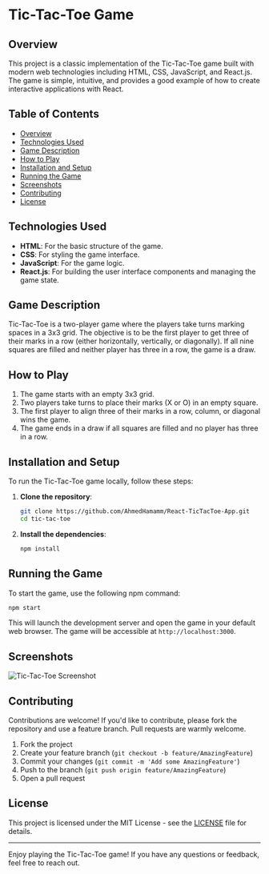 # Tic-Tac-Toe Game

## Overview

This project is a classic implementation of the Tic-Tac-Toe game built with modern web technologies including HTML, CSS, JavaScript, and React.js. The game is simple, intuitive, and provides a good example of how to create interactive applications with React.

## Table of Contents

- [Overview](#overview)
- [Technologies Used](#technologies-used)
- [Game Description](#game-description)
- [How to Play](#how-to-play)
- [Installation and Setup](#installation-and-setup)
- [Running the Game](#running-the-game)
- [Screenshots](#screenshots)
- [Contributing](#contributing)
- [License](#license)

## Technologies Used

- **HTML**: For the basic structure of the game.
- **CSS**: For styling the game interface.
- **JavaScript**: For the game logic.
- **React.js**: For building the user interface components and managing the game state.

## Game Description

Tic-Tac-Toe is a two-player game where the players take turns marking spaces in a 3x3 grid. The objective is to be the first player to get three of their marks in a row (either horizontally, vertically, or diagonally). If all nine squares are filled and neither player has three in a row, the game is a draw.

## How to Play

1. The game starts with an empty 3x3 grid.
2. Two players take turns to place their marks (X or O) in an empty square.
3. The first player to align three of their marks in a row, column, or diagonal wins the game.
4. The game ends in a draw if all squares are filled and no player has three in a row.

## Installation and Setup

To run the Tic-Tac-Toe game locally, follow these steps:

1. **Clone the repository**:
   ```sh
   git clone https://github.com/AhmedHamamm/React-TicTacToe-App.git
   cd tic-tac-toe
   ```

2. **Install the dependencies**:
   ```sh
   npm install
   ```

## Running the Game

To start the game, use the following npm command:

```sh
npm start
```

This will launch the development server and open the game in your default web browser. The game will be accessible at `http://localhost:3000`.

## Screenshots

![Tic-Tac-Toe Screenshot](./screenshots/game-screenshot.png)

## Contributing

Contributions are welcome! If you'd like to contribute, please fork the repository and use a feature branch. Pull requests are warmly welcome.

1. Fork the project
2. Create your feature branch (`git checkout -b feature/AmazingFeature`)
3. Commit your changes (`git commit -m 'Add some AmazingFeature'`)
4. Push to the branch (`git push origin feature/AmazingFeature`)
5. Open a pull request

## License

This project is licensed under the MIT License - see the [LICENSE](LICENSE) file for details.

---

Enjoy playing the Tic-Tac-Toe game! If you have any questions or feedback, feel free to reach out.
